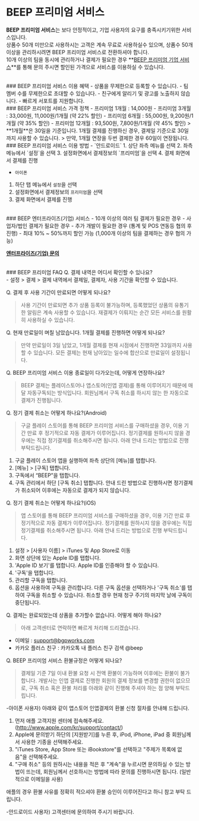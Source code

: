 # BEEP 프리미엄 서비스

**BEEP 프리미엄 서비스**는 보다 안정적이고, 기업 사용자의 요구를 충족시키기위한 서비스입니다.<br/>
상품수 50개 미만으로 사용하시는 고객은 계속 무료로 사용하실수 있으며, 상품수 50개 이상을 관리하시려면 BEEP 프리미엄 서비스로 전환하셔야 합니다.<br/>
10개 이상의 팀을 동시에 관리하거나 결제가 필요한 경우 **[BEEP 프리미엄 기업 서비스](https://docs.google.com/forms/d/1DOHecO-1xbndQIck90HuNhBJoJuh9Ez0pALEgWLZU7Q)**를 통해 문의 주시면 할인된 가격으로 서비스를 이용하실 수 있습니다.

<br/>
### BEEP 프리미엄 서비스 이용 혜택
 - 상품을 무제한으로 등록할 수 있습니다.
 - 팀 멤버 수를 무제한으로 초대할 수 있습니다.
 - 친구에게 알리기 및 광고를 노출하지 않습니다.
 - 빠르게 서포트를 지원합니다.

<br/>
### BEEP 프리미엄 서비스 가격 정책
 -  프리미엄 1개월 : 14,000원
 -  프리미엄 3개월 : 33,000원,  11,000원/1개월 (약 22% 할인)
 -  프리미엄 6개월 : 55,000원,  9,200원/1개월 (약 35% 할인)
 -  프리미엄 12개월 : 93,500원,  7,800원/1개월 (약 45% 할인)
 > **1개월**은 30일을 기준입니다. 1개월 결제를 진행하신 경우, 결제일 기준으로 30일까지 사용할 수 있습니다.
 > 만약, 1개월 연장을 두번 결제한 경우 60일이 연장됩니다.

<br/>
### BEEP 프리미엄 서비스 이용 방법
 - `안드로이드`
  1. 상단 좌측 메뉴를 선택
  2. 좌측 메뉴에서 `설정`을 선택
  3. 설정화면에서 결제정보의 `프리미엄`을 선택
  4. 결제 화면에서 결제를 진행

 - `아이폰`
  1. 하단 탭 메뉴에서 `설정`을 선택
  2. 설정화면에서 결제정보의 `프리미엄`을 선택
  3. 결제 화면에서 결제를 진행

<br/>
### BEEP 엔터프라이즈(기업) 서비스
 - 10개 이상의 여러 팀 결제가 필요한 경우
 - 사업자/법인 결제가 필요한 경우
 - 추가 개발이 필요한 경우 (통계 및 POS 연동등 협의 후 진행)
 - 최대 10% ~ 50%까지 할인 가능 (1,000개 이상의 팀을 결제하는 경우 협의 가능)

 **[엔터프라이즈(기업) 문의](https://docs.google.com/forms/d/1DOHecO-1xbndQIck90HuNhBJoJuh9Ez0pALEgWLZU7Q)**

<br/>
### BEEP 프리미엄 FAQ
Q. 결제 내역은 어디서 확인할 수 있나요?<br/>
- 설정 > 결제 > 결제 내역에서 결제일, 결제자, 사용 기간을 확인할 수 있습니다.

Q. 결제 후 사용 기간이 만료되면 어떻게 되나요?<br/>
> 사용 기간이 만료되면 추가 상품 등록이 불가능하며, 등록했었던 상품의 유통기한 알림은 계속 사용할 수 있습니다.
재결제가 이뤄지는 순간 모든 서비스를 원활히 사용하실 수 있습니다.

Q. 현재 만료일이 며칠 남았습니다. 1개월 결제를 진행하면 어떻게 되나요?<br/>
> 만약 만료일이 3일 남았고, 1개월 결제를 현재 시점에서 진행하면 33일까지 사용할 수 있습니다. 모든 결제는 현재 남아있는 일수에 합산으로 만료일이 설정됩니다.

Q. BEEP 프리미엄 서비스 이용 종료일이 다가오는데, 어떻게 연장하나요?<br/>
> BEEP 결제는 플레이스토어나 앱스토어(인앱 결제)를 통해 이루어지기 때문에 매달 자동구독되는 방식입니다. 회원님께서 구독 취소를 하시지 않는 한 자동으로 결제가 진행됩니다.

Q. 정기 결제 취소는 어떻게 하나요?(Android)<br/>
> 구글 플레이 스토어를 통해 BEEP 프리미엄 서비스를 구매하셨을 경우, 이용 기간 만료 후 정기적으로 자동 결제가 이루어집니다. 정기결제를 원하시지 않을 경우에는 직접 정기결제를 취소해주시면 됩니다. 아래 안내 드리는 방법으로 진행 부탁드립니다.

1. 구글 플레이 스토어 앱을 실행하여 좌측 상단의 [메뉴]를 탭합니다.
2. [메뉴] > [구독] 탭합니다.
3. 구독에서 “BEEP”을 탭합니다.
4. 구독 관리에서 하단 [구독 취소] 탭합니다.
안내 드린 방법으로 진행하시면 정기결제가 취소되어 이후에는 자동으로 결제가 되지 않습니다.

Q. 정기 결제 취소는 어떻게 하나요?(iOS)<br/>
> 앱 스토어를 통해 BEEP 프리미엄 서비스를 구매하셨을 경우, 이용 기간 만료 후 정기적으로 자동 결제가 이루어집니다. 정기결제를 원하시지 않을 경우에는 직접 정기결제를 취소해주시면 됩니다. 아래 안내 드리는 방법으로 진행 부탁드립니다.

1) 설정 > [사용자 이름] > iTunes 및 App Store로 이동
2) 화면 상단에 있는 Apple ID를 탭합니다.
3) 'Apple ID 보기'를 탭합니다. Apple ID를 인증해야 할 수 있습니다.
4) '구독'을 탭합니다.
5) 관리할 구독을 탭합니다.
6) 옵션을 사용하여 구독을 관리합니다. 다른 구독 옵션을 선택하거나 '구독 취소'를 탭하여 구독을 취소할 수 있습니다. 취소할 경우 현재 청구 주기의 마지막 날에 구독이 중단됩니다.

Q. 결제는 완료되었는데 상품을 추가할수 없습니다. 어떻게 해야 하나요?<br/>
> 아래 고객센터로 연락하면 빠르게 처리해 드리겠습니다.
 - 이메일 : support@bgpworks.com
 - 카카오 플러스 친구 : 카카오톡 내 플러스 친구 검색 @beep
 
Q. BEEP 프리미엄 서비스 환불규정은 어떻게 되나요?
> 결제일 기준 7일 이내 환불 요청 시 전액 환불이 가능하며 이후에는 환불이 불가합니다. 개발사는 인앱 결제로 진행한 회원의 결제 정보를 변경할 권한이 없으므로, 구독 취소 혹은 환불 처리를 아래와 같이 진행해 주셔야 하는 점 양해 부탁드립니다.

 -아이폰 사용자) 
 아래와 같이 앱스토어 인앱결제의 환불 신청 절차를 안내해 드립니다.
1) 먼저 애플 고객지원 센터에 접속해주세요. (http://www.apple.com/kr/support/contact/)
2) Apple에 문의받기 하단의 [지원받기]를 누른 후, iPod, iPhone, iPad 중 회원님께서 사용한 기종을 선택해주세요.
3) "iTunes Store, App Store 또는 iBookstore"를 선택하고 "주제가 목록에 없음"을 선택해주세요.
4) "구매 취소" 등의 원하시는 내용을 적은 후 "계속"을 누르시면 문의하실 수 있는 방법이 뜨는데, 회원님께서 선호하시는 방법에 따라 문의를 진행하시면 됩니다. (일반적으로 이메일을 사용)

애플의 경우 환불 사유를 정확히 적으셔야 환불 승인이 이루어진다고 하니 참고 부탁 드립니다.
 
 -안드로이드 사용자)
 고객센터에 문의하여 주시기 바랍니다.






